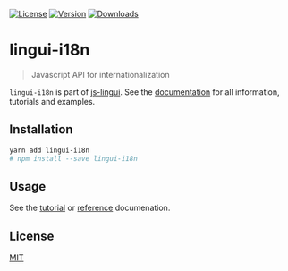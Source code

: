 [![License][Badge-License]][License]
[![Version][Badge-Version]][Package]
[![Downloads][Badge-Downloads]][Package]

# lingui-i18n 

> Javascript API for internationalization

`lingui-i18n` is part of [js-lingui][jsLingui]. See the [documentation][Documentation] for all information, tutorials and examples.

## Installation

```bash
yarn add lingui-i18n
# npm install --save lingui-i18n
```

## Usage

See the [tutorial][Tutorial] or [reference][Reference] documenation.

## License

[MIT][License]

[License]: https://github.com/lingui/js-lingui/blob/master/LICENSE.md
[jsLingui]: https://github.com/lingui/js-lingui
[Documentation]: https://lingui.gitbooks.io/js/
[Tutorial]: https://lingui.gitbooks.io/js/tutorials/js.html
[Reference]: https://lingui.gitbooks.io/js/ref/js.html
[Package]: https://www.npmjs.com/package/lingui-i18n
[Badge-Downloads]: https://img.shields.io/npm/dw/lingui-i18n.svg
[Badge-Version]: https://img.shields.io/npm/v/lingui-i18n.svg 
[Badge-License]: https://img.shields.io/npm/l/lingui-i18n.svg
